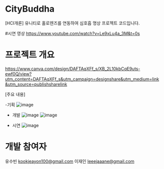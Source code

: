 # CityBuddha
[HCI개론] 유니티로 홀로렌즈를 연동하여 심호흡 명상 프로젝트 코드입니다.

#시연 영상 
https://www.youtube.com/watch?v=Le9xLu4a_3M&t=0s

# 프로젝트 개요
https://www.canva.com/design/DAFTAqXFf_s/XB_2L10kbCqE9uts-ewf0Q/view?utm_content=DAFTAqXFf_s&utm_campaign=designshare&utm_medium=link&utm_source=publishsharelink

[주요 내용]

-기획
![image](https://user-images.githubusercontent.com/113181934/208285416-827258d6-9af9-4501-a86d-b244bf94635d.png)

- 개발
![image](https://user-images.githubusercontent.com/113181934/208285488-5c5136f0-6b2a-4154-8581-c2e65f6b6fa6.png)
![image](https://user-images.githubusercontent.com/113181934/208285527-87505a31-1145-4b70-922f-193ae3f625f8.png)

- 시연
![image](https://user-images.githubusercontent.com/113181934/208285448-2905a591-109b-4b0b-9176-b416b9600c8d.png)

# 개발 참여자
유수빈 kookjeayon100@gmail.com
이재인 leeejaaane@gmail.com
